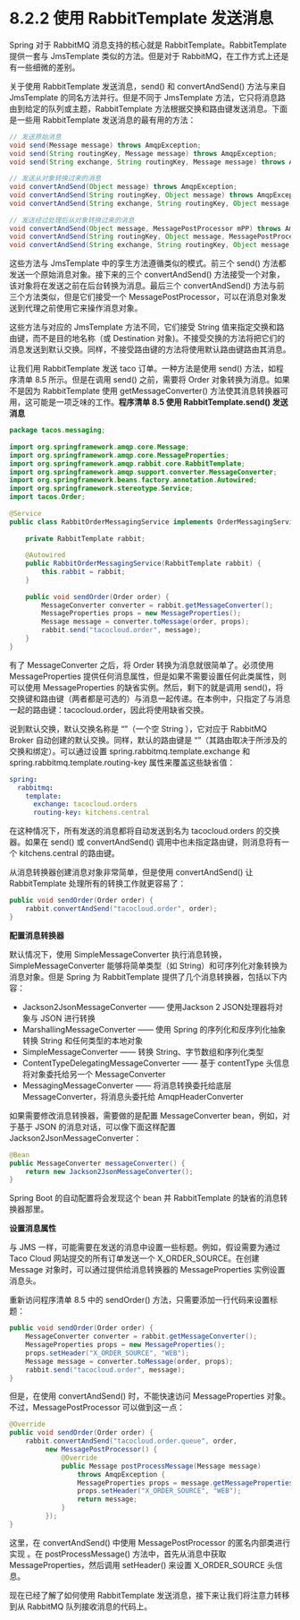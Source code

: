 # 8.2.2 使用 RabbitTemplate 发送消息

Spring 对于 RabbitMQ 消息支持的核心就是 RabbitTemplate。RabbitTemplate 提供一套与 JmsTemplate 类似的方法。但是对于 RabbitMQ，在工作方式上还是有一些细微的差别。

关于使用 RabbitTemplate 发送消息，send\(\) 和 convertAndSend\(\) 方法与来自 JmsTemplate 的同名方法并行。但是不同于 JmsTemplate 方法，它只将消息路由到给定的队列或主题，RabbitTemplate 方法根据交换和路由键发送消息。下面是一些用 RabbitTemplate 发送消息的最有用的方法：

```java
// 发送原始消息
void send(Message message) throws AmqpException;
void send(String routingKey, Message message) throws AmqpException;
void send(String exchange, String routingKey, Message message) throws AmqpException;
​
// 发送从对象转换过来的消息
void convertAndSend(Object message) throws AmqpException;
void convertAndSend(String routingKey, Object message) throws AmqpException;
void convertAndSend(String exchange, String routingKey, Object message) throws AmqpException;
​
// 发送经过处理后从对象转换过来的消息
void convertAndSend(Object message, MessagePostProcessor mPP) throws AmqpException;
void convertAndSend(String routingKey, Object message, MessagePostProcessor messagePostProcessor) throws AmqpException;
void convertAndSend(String exchange, String routingKey, Object message, MessagePostProcessor messagePostProcessor) throws AmqpException;
```

这些方法与 JmsTemplate 中的孪生方法遵循类似的模式。前三个 send\(\) 方法都发送一个原始消息对象。接下来的三个 convertAndSend\(\) 方法接受一个对象，该对象将在发送之前在后台转换为消息。最后三个 convertAndSend\(\) 方法与前三个方法类似，但是它们接受一个 MessagePostProcessor，可以在消息对象发送到代理之前使用它来操作消息对象。

这些方法与对应的 JmsTemplate 方法不同，它们接受 String 值来指定交换和路由键，而不是目的地名称（或 Destination 对象\)。不接受交换的方法将把它们的消息发送到默认交换。同样，不接受路由键的方法将使用默认路由键路由其消息。

让我们用 RabbitTemplate 发送 taco 订单。一种方法是使用 send\(\) 方法，如程序清单 8.5 所示。但是在调用 send\(\) 之前，需要将 Order 对象转换为消息。如果不是因为 RabbitTemplate 使用 getMessageConverter\(\) 方法使其消息转换器可用，这可能是一项乏味的工作。**程序清单 8.5 使用 RabbitTemplate.send\(\) 发送消息**

```java
package tacos.messaging;
​
import org.springframework.amqp.core.Message;
import org.springframework.amqp.core.MessageProperties;
import org.springframework.amqp.rabbit.core.RabbitTemplate;
import org.springframework.amqp.support.converter.MessageConverter;
import org.springframework.beans.factory.annotation.Autowired;
import org.springframework.stereotype.Service;
import tacos.Order;
​
@Service
public class RabbitOrderMessagingService implements OrderMessagingService {
    
    private RabbitTemplate rabbit;
    
    @Autowired
    public RabbitOrderMessagingService(RabbitTemplate rabbit) {
        this.rabbit = rabbit;
    }
    
    public void sendOrder(Order order) {
        MessageConverter converter = rabbit.getMessageConverter();
        MessageProperties props = new MessageProperties();
        Message message = converter.toMessage(order, props);
        rabbit.send("tacocloud.order", message);
    }
}
```

有了 MessageConverter 之后，将 Order 转换为消息就很简单了。必须使用 MessageProperties 提供任何消息属性，但是如果不需要设置任何此类属性，则可以使用 MessageProperties 的缺省实例。然后，剩下的就是调用 send\(\)，将交换键和路由键（两者都是可选的）与消息一起传递。在本例中，只指定了与消息一起的路由键：tacocloud.order，因此将使用缺省交换。

说到默认交换，默认交换名称是 “”（一个空 String ），它对应于 RabbitMQ Broker 自动创建的默认交换。同样，默认的路由键是 “”（其路由取决于所涉及的交换和绑定）。可以通过设置 spring.rabbitmq.template.exchange 和 spring.rabbitmq.template.routing-key 属性来覆盖这些缺省值：

```yaml
spring:
  rabbitmq:
    template:
      exchange: tacocloud.orders
      routing-key: kitchens.central
```

在这种情况下，所有发送的消息都将自动发送到名为 tacocloud.orders 的交换器。如果在 send\(\) 或 convertAndSend\(\) 调用中也未指定路由键，则消息将有一个 kitchens.central 的路由键。

从消息转换器创建消息对象非常简单，但是使用 convertAndSend\(\) 让 RabbitTemplate 处理所有的转换工作就更容易了：

```java
public void sendOrder(Order order) {
    rabbit.convertAndSend("tacocloud.order", order);
}
```

**配置消息转换器**

默认情况下，使用 SimpleMessageConverter 执行消息转换，SimpleMessageConverter 能够将简单类型（如 String）和可序列化对象转换为消息对象。但是 Spring 为 RabbitTemplate 提供了几个消息转换器，包括以下内容：

* Jackson2JsonMessageConverter —— 使用Jackson 2 JSON处理器将对象与 JSON 进行转换
* MarshallingMessageConverter —— 使用 Spring 的序列化和反序列化抽象转换 String 和任何类型的本地对象
* SimpleMessageConverter —— 转换 String、字节数组和序列化类型
* ContentTypeDelegatingMessageConverter —— 基于 contentType 头信息将对象委托给另一个 MessageConverter
* MessagingMessageConverter —— 将消息转换委托给底层 MessageConverter，将消息头委托给 AmqpHeaderConverter

如果需要修改消息转换器，需要做的是配置 MessageConverter bean，例如，对于基于 JSON 的消息对话，可以像下面这样配置 Jackson2JsonMessageConverter：

```java
@Bean
public MessageConverter messageConverter() {
    return new Jackson2JsonMessageConverter();
}
```

Spring Boot 的自动配置将会发现这个 bean 并 RabbitTemplate 的缺省的消息转换器那里。

**设置消息属性**

与 JMS 一样，可能需要在发送的消息中设置一些标题。例如，假设需要为通过 Taco Cloud 网站提交的所有订单发送一个 X\_ORDER\_SOURCE。在创建 Message 对象时，可以通过提供给消息转换器的 MessageProperties 实例设置消息头。

重新访问程序清单 8.5 中的 sendOrder\(\) 方法，只需要添加一行代码来设置标题：

```java
public void sendOrder(Order order) {
    MessageConverter converter = rabbit.getMessageConverter();
    MessageProperties props = new MessageProperties();
    props.setHeader("X_ORDER_SOURCE", "WEB");
    Message message = converter.toMessage(order, props);
    rabbit.send("tacocloud.order", message);
}
```

但是，在使用 convertAndSend\(\) 时，不能快速访问 MessageProperties 对象。不过，MessagePostProcessor 可以做到这一点：

```java
@Override
public void sendOrder(Order order) {
    rabbit.convertAndSend("tacocloud.order.queue", order,
         new MessagePostProcessor() {
             @Override
             public Message postProcessMessage(Message message)
                 throws AmqpException {
                 MessageProperties props = message.getMessageProperties();
                 props.setHeader("X_ORDER_SOURCE", "WEB");
                 return message;
             }
         });
}
```

这里，在 convertAndSend\(\) 中使用 MessagePostProcessor 的匿名内部类进行实现 。在 postProcessMessage\(\) 方法中，首先从消息中获取 MessageProperties，然后调用 setHeader\(\) 来设置 X\_ORDER\_SOURCE 头信息。

现在已经了解了如何使用 RabbitTemplate 发送消息，接下来让我们将注意力转移到从 RabbitMQ 队列接收消息的代码上。

